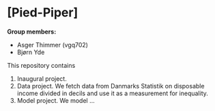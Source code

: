 # \[Pied-Piper\]

**Group members:**
- Asger Thimmer (vgq702)
- Bjørn Yde

This repository contains  
1. Inaugural project. 
2. Data project. We fetch data from Danmarks Statistik on disposable income divided in decils and use it as a measurement for inequality.  
3. Model project. We model ...
